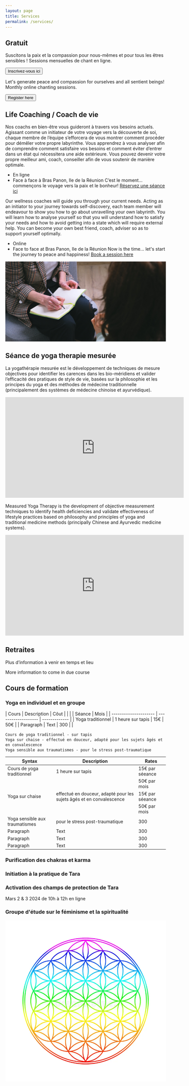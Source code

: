 ```yaml
---
layout: page
title: Services
permalink: /services/
---
```

## Gratuit
Suscitons la paix et la compassion pour nous-mêmes et pour tous les êtres sensibles !
 Sessions mensuelles de chant en ligne.

<a href="https://forms.gle/pJyoW73HaE4CTX3x5">
<button style="backgound-color:green">Inscrivez-vous ici</button>
</a>
 

 Let's generate peace and compassion for ourselves and all sentient beings!
 Monthly online chanting sessions.

<a href="https://forms.gle/pJyoW73HaE4CTX3x5">
<button style="backgound-color:green">Register here</button>
</a>


## Life Coaching / Coach de vie  
 Nos coachs en bien-être vous guideront à travers vos besoins actuels. Agissant comme un initiateur de votre voyage vers la découverte de soi, chaque membre de l’équipe s’efforcera de vous montrer comment procéder pour démêler votre propre labyrinthe. Vous apprendrez à vous analyser afin de comprendre comment satisfaire vos besoins et comment éviter d’entrer dans un état qui nécessitera une aide extérieure. Vous pouvez devenir votre propre meilleur ami, coach, conseiller afin de vous soutenir de manière optimale.
  + En ligne
  + Face à face à Bras Panon, Ile de la Réunion
 C’est le moment... commençons le voyage vers la paix et le bonheur! 
[Réservez une séance ici]()

 Our wellness coaches will guide you through your current needs. Acting as an initiator to your journey towards self-discovery, each team member will endeavour to show you how to go about unravelling your own labyrinth. You will learn how to analyse yourself so that you will understand how to satisfy your needs and how to avoid getting into a state which will require external help. You can become your own best friend, coach, adviser so as to support yourself optimally.
  + Online
  + Face to face at Bras Panon, Ile de la Réunion
 Now is the time... let's start the journey to peace and happiness! 
 [Book a session here]()

![A counselling session](/assets/images/counseling2.jpg "A counselling session")


## Séance de yoga therapie mesurée 

 La yogathérapie mesurée est le développement de techniques de mesure objectives pour identifier les carences dans les bio-méridiens et valider l’efficacité des pratiques de style de vie, basées sur la philosophie et les principes du yoga et des méthodes de médecine traditionnelle (principalement des systèmes de médecine chinoise et ayurvédique).


 <iframe width="560" height="315" src="https://www.youtube.com/embed/O-ji9gRpC1A?si=MBzyRzFfF8LyY0aZ" title="YouTube video player" frameborder="0" allow="accelerometer; autoplay; clipboard-write; encrypted-media; gyroscope; picture-in-picture; web-share" allowfullscreen></iframe>


 Measured Yoga Therapy is the development of objective measurement techniques to
identify health deficiencies and validate effectiveness of lifestyle practices
based on philosophy and principles of yoga and traditional medicine methods (principally
Chinese and Ayurvedic medicine systems).

<iframe width="560" height="315" src="https://www.youtube.com/embed/RxHLv1_90fM?si=1sythm-UN-GjNtHE" title="YouTube video player" frameborder="0" allow="accelerometer; autoplay; clipboard-write; encrypted-media; gyroscope; picture-in-picture; web-share" allowfullscreen></iframe>


## Retraites
Plus d’information à venir en temps et lieu

More information to come in due course


## Cours de formation

### Yoga en individuel et en groupe
| Cours                 | Description         |      Côut     |
|                       |                     | Séance | Mois |
| --------------------- | ------------------- | ------------- |
| Yoga traditionnel     | 1 heure sur tapis   |  15€   | 50€  |
| Paragraph             | Text                | 300    |      |
    
    Cours de yoga traditionnel - sur tapis
    Yoga sur chaise - effectué en douceur, adapté pour les sujets âgés et en convalescence
    Yoga sensible aux traumatismes - pour le stress post-traumatique

| Syntax      | Description | Rates |
| ----------- | ----------- | ----- |
| Cours de yoga traditionnel| 1 heure sur tapis | 15€ par séeance   |
|                           |                   |   50€ par mois    |
| Yoga sur chaise           | effectué en douceur, adapté pour les sujets âgés et en convalescence | 15€ par séeance   |
|                           |                   |   50€ par mois   |
|Yoga sensible aux traumatismes   | pour le stress post-traumatique | 300   |
| Paragraph   | Text        | 300   |
| Paragraph   | Text        | 300   |
| Paragraph   | Text        | 300   |



### Purification des chakras et karma

### Initiation à la pratique de Tara

### Activation des champs de protection de Tara
Mars 2 & 3 2024 de 10h à 12h en ligne

### Groupe d'étude sur le féminisme et la spiritualité






![Flower of life](/assets/images/flower-life-colorful-illustration-white-background-1.png "Flower of life")

